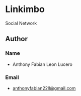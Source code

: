 # Linkimbo

Social Network

## Author

### Name

- Anthony Fabian Leon Lucero

### Email

- anthonyfabian22ll@gmail.com